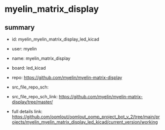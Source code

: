 # myelin_matrix_display
 
## summary 
* id: myelin_myelin_matrix_display_led_kicad
* user: myelin
* name: myelin_matrix_display
* board: led_kicad
* repo: https://github.com/myelin/myelin-matrix-display



* src_file_repo_sch: 
* src_file_repo_sch_link: https://github.com/myelin/myelin-matrix-display/tree/master/
* full details link: https://github.com/oomlout/oomlout_oomp_project_bot_v_2/tree/main/projects/myelin_myelin_matrix_display_led_kicad/current_version/working  








